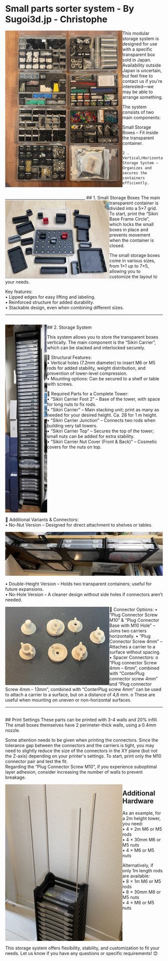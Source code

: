 # Small parts sorter system - By Sugoi3d.jp - Christophe



<img src="Images/Storage_Example_2.jpg" alt="Storage_Example_2" align="left" height="500px" />


This modular storage system is designed for use with a specific transparent box sold in Japan. Availability outside Japan is uncertain, but feel free to contact us if you're interested—we may be able to arrange something.  

The system consists of two main components:  
  1. Small Storage Boxes – Fit inside the transparent container.    

    2 .  Vertical/Horizontal Storage System – Organizes and secures the containers efficiently.  
<br clear="left"/>
________________________________________
## 1. Small Storage Boxes

<img src="Images/Box-set.jpg" alt="Box-set" align="left" height="250px" margin-right ="16px" />
The main transparent container is divided into a 5×7 grid.  
To start, print the “Sikiri Base Frame Circle”, which locks the small boxes in place and prevents movement when the container is closed.  

The small storage boxes come in various sizes, from 1×1 up to 7×5, allowing you to customize the layout to your needs.    

Key features:  
•	Lipped edges for easy lifting and labeling.  
•	Reinforced structure for added durability.  
•	Stackable design, even when combining different sizes.  
________________________________________
<br clear="left"/>
## 2. Storage System

<img src="Images/2m_tower.jpg" alt="2m_tower" align="left" height="600px" margin-right ="16px" />

This system allows you to store the transparent boxes vertically. The main component is the “Sikiri Carrier”, which can be stacked and interlocked securely.  

🔹 Structural Features:  
•	Vertical holes (7.2mm diameter) to insert M6 or M5 rods for added stability, weight distribution, and prevention of lower-level compression.  
•	Mounting options: Can be secured to a shelf or table with screws.  

🔹 Required Parts for a Complete Tower:  
•	“Sikiri Carrier Foot 2” – Base of the tower, with space for long nuts to fix rods.  
•	“Sikiri Carrier” – Main stacking unit; print as many as needed for your desired height. Ca. 28 for 1 m height.  
•	“Sikiri Carrier Junction” – Connects two rods when building very tall towers.  
•	“Sikiri Carrier Top” – Secures the top of the tower; small nuts can be added for extra  stability.  
•	“Sikiri Carrier Nut Cover (Front & Back)” – Cosmetic covers for the nuts on top.  

<br clear="left"/>

  
  
  
🔹 Additional Variants & Connectors:  
•	No-Nut Version – Designed for direct attachment to shelves or tables.  

![Shelf-mode](Images/Shelf-mode.jpg)

•	Double-Height Version – Holds two transparent containers; useful for future expansions.  
•	No-Hole Version – A cleaner design without side holes if connectors aren’t needed.  

<img src="Images/Connectors.jpg" alt="Connectors" align="left" height="250px" margin-right ="16px" />
🔹 Connector Options:  
•	“Plug Connector Screw M10” & “Plug Connector Base with M10 Hole” – Joins two carriers horizontally.  
•	“Plug Connector Screw 4mm” – Attaches a carrier to a surface without spacing.  
•	Spacer Connectors:   
o	“Plug connector Screw 4mm – 6mm”, combined with “ConterPlug connector screw 4mm” and “Plug connector Screw 4mm – 13mm”, combined with “ConterPlug screw 4mm” can be used to attach a carrier to a surface, but on a distance of 4,6 mm.   
o	These are useful when mounting on uneven or non-horizontal surfaces.  

________________________________________
<br clear="left"/>
## Print Settings
These parts can be printed with 3-4 walls and 20% infill. The small boxes themselves have 2 perimeter-thick walls, using a 0.4mm nozzle.  

Some attention needs to be given when printing the connectors. Since the tolerance gap between the connectors and the carriers is tight, you may need to slightly reduce the size of the connectors in the XY plane (but not the Z-axis) depending on your printer's settings. To start, print only the M10 connector pair and test the fit.  
Regarding the “Plug Connector Screw M10”, if you experience suboptimal layer adhesion, consider increasing the number of walls to prevent breakage.  

<img src="Images/Build_time.jpg" alt="Build_time" align="left" height="500px" margin-right ="16px" />

## Additional Hardware

As an example, for a 2m height tower, you need:  
•	4 × 2m M6 or M5 rods  
•	4 × 30mm M6 or M5 nuts  
•	4 × M6 or M5 nuts  

Alternatively, if only 1m length rods are available:  
•	8 × 1m M6 or M5 rods  
•	8 × 30mm M6 or M5 nuts  
•	4 × M6 or M5 nuts  

  <br clear="left"/>

This storage system offers flexibility, stability, and customization to fit your needs. Let us know if you have any questions or specific requirements! 😊
